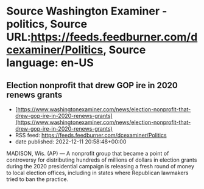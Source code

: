 # Source Washington Examiner - politics, Source URL:https://feeds.feedburner.com/dcexaminer/Politics, Source language: en-US

## Election nonprofit that drew GOP ire in 2020 renews grants
 - [https://www.washingtonexaminer.com/news/election-nonprofit-that-drew-gop-ire-in-2020-renews-grants](https://www.washingtonexaminer.com/news/election-nonprofit-that-drew-gop-ire-in-2020-renews-grants)
 - RSS feed: https://feeds.feedburner.com/dcexaminer/Politics
 - date published: 2022-12-11 20:58:48+00:00

MADISON, Wis. (AP) — A nonprofit group that became a point of controversy for distributing hundreds of millions of dollars in election grants during the 2020 presidential campaign is releasing a fresh round of money to local election offices, including in states where Republican lawmakers tried to ban the practice.
